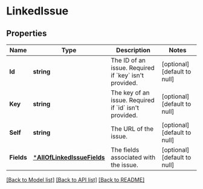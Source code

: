 # LinkedIssue

## Properties
Name | Type | Description | Notes
------------ | ------------- | ------------- | -------------
**Id** | **string** | The ID of an issue. Required if &#x60;key&#x60; isn&#x27;t provided. | [optional] [default to null]
**Key** | **string** | The key of an issue. Required if &#x60;id&#x60; isn&#x27;t provided. | [optional] [default to null]
**Self** | **string** | The URL of the issue. | [optional] [default to null]
**Fields** | [***AllOfLinkedIssueFields**](AllOfLinkedIssueFields.md) | The fields associated with the issue. | [optional] [default to null]

[[Back to Model list]](../README.md#documentation-for-models) [[Back to API list]](../README.md#documentation-for-api-endpoints) [[Back to README]](../README.md)

